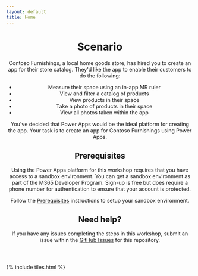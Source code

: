 ```yaml
---
layout: default
title: Home
---
```


<header>
<h1>Scenario</h1>
<p>Contoso Furnishings, a local home goods store, has hired you to create an app for their store catalog. They'd like the app to enable their customers to do the following:

<ul>
<li>Measure their space using an in-app MR ruler</li>
<li>View and filter a catalog of products</li>
<li>View products in their space</li>
<li>Take a photo of products in their space</li>
<li>View all photos taken within the app</li>
</ul>

You've decided that Power Apps would be the ideal platform for creating the app. Your task is to create an app for Contoso Furnishings using Power Apps.</p>

<h2>Prerequisites</h2>
<p>Using the Power Apps platform for this workshop requires that you have access to a sandbox environment. You can get a sandbox environment as part of the M365 Developer Program. Sign-up is free but does require a phone number for authentication to ensure that your account is protected.

Follow the <a href="https://aprilspeight.github.io/workshop-mr-powerapps/01-prerequisities.html">Prerequisites</a> instructions to setup your sandbox environment.</p>

<h2>Need help?</h2>
<p>If you have any issues completing the steps in this workshop, submit an issue within the <a href="https://github.com/aprilspeight/workshop-mr-powerapps/issues">GitHub Issues</a> for this repository.</p>

</header>

{% include tiles.html %}
